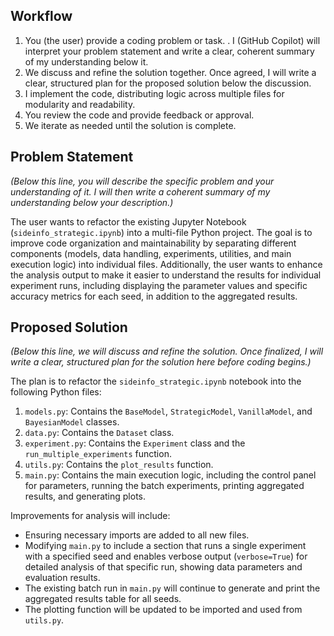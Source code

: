 ## Workflow
1.  You (the user) provide a coding problem or task.
.  I (GitHub Copilot) will interpret your problem statement and write a clear, coherent summary of my understanding below it.
3.  We discuss and refine the solution together. Once agreed, I will write a clear, structured plan for the proposed solution below the discussion.
4.  I implement the code, distributing logic across multiple files for modularity and readability.
5.  You review the code and provide feedback or approval.
6.  We iterate as needed until the solution is complete.



## Problem Statement

*(Below this line, you will describe the specific problem and your understanding of it. I will then write a coherent summary of my understanding below your description.)*

The user wants to refactor the existing Jupyter Notebook (`sideinfo_strategic.ipynb`) into a multi-file Python project. The goal is to improve code organization and maintainability by separating different components (models, data handling, experiments, utilities, and main execution logic) into individual files. Additionally, the user wants to enhance the analysis output to make it easier to understand the results for individual experiment runs, including displaying the parameter values and specific accuracy metrics for each seed, in addition to the aggregated results.

## Proposed Solution

*(Below this line, we will discuss and refine the solution. Once finalized, I will write a clear, structured plan for the solution here before coding begins.)*

The plan is to refactor the `sideinfo_strategic.ipynb` notebook into the following Python files:

1.  `models.py`: Contains the `BaseModel`, `StrategicModel`, `VanillaModel`, and `BayesianModel` classes.
2.  `data.py`: Contains the `Dataset` class.
3.  `experiment.py`: Contains the `Experiment` class and the `run_multiple_experiments` function.
4.  `utils.py`: Contains the `plot_results` function.
5.  `main.py`: Contains the main execution logic, including the control panel for parameters, running the batch experiments, printing aggregated results, and generating plots.

Improvements for analysis will include:
-   Ensuring necessary imports are added to all new files.
-   Modifying `main.py` to include a section that runs a single experiment with a specified seed and enables verbose output (`verbose=True`) for detailed analysis of that specific run, showing data parameters and evaluation results.
-   The existing batch run in `main.py` will continue to generate and print the aggregated results table for all seeds.
-   The plotting function will be updated to be imported and used from `utils.py`.
